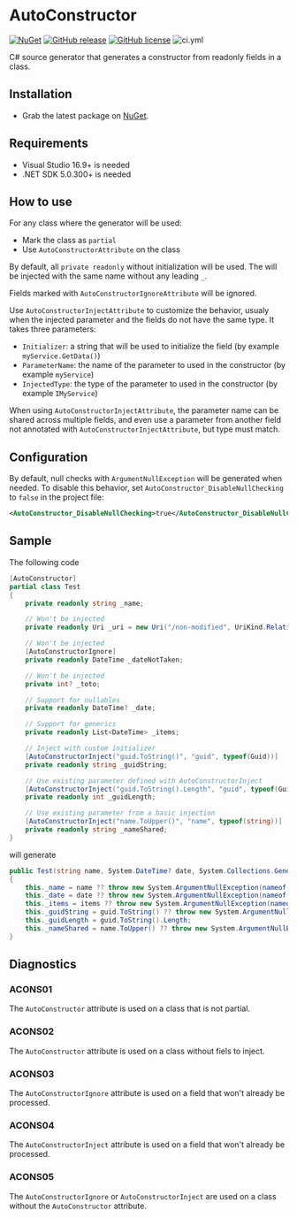 # AutoConstructor

[![NuGet](https://img.shields.io/nuget/v/AutoConstructor.svg)](https://www.nuget.org/packages/AutoConstructor/)
[![GitHub release](https://img.shields.io/github/release/k94ll13nn3/AutoConstructor.svg)](https://github.com/k94ll13nn3/AutoConstructor/releases/latest)
[![GitHub license](https://img.shields.io/badge/license-MIT-blue.svg)](https://raw.githubusercontent.com/k94ll13nn3/AutoConstructor/main/LICENSE)
![ci.yml](https://github.com/k94ll13nn3/AutoConstructor/workflows/.github/workflows/ci.yml/badge.svg)

C# source generator that generates a constructor from readonly fields in a class.

## Installation

- Grab the latest package on [NuGet](https://www.nuget.org/packages/AutoConstructor/).

## Requirements

- Visual Studio 16.9+ is needed
- .NET SDK 5.0.300+ is needed

## How to use

For any class where the generator will be used:

- Mark the class as `partial`
- Use `AutoConstructorAttribute` on the class

By default, all `private readonly` without initialization will be used. The will be injected with the same name without any leading `_`.

Fields marked with `AutoConstructorIgnoreAttribute` will be ignored.

Use `AutoConstructorInjectAttribute` to customize the behavior, usualy when the injected parameter and the fields
do not have the same type. It takes three parameters:

- `Initializer`: a string that will be used to initialize the field (by example `myService.GetData()`)
- `ParameterName`: the name of the parameter to used in the constructor  (by example `myService`)
- `InjectedType`: the type of the parameter to used in the constructor  (by example `IMyService`)

When using `AutoConstructorInjectAttribute`, the parameter name can be shared across multiple fields,
and even use a parameter from another field not annotated with `AutoConstructorInjectAttribute`, but type must match.

## Configuration

By default, null checks with `ArgumentNullException` will be generated when needed.
To disable this behavior, set `AutoConstructor_DisableNullChecking` to `false` in the project file:

``` xml
<AutoConstructor_DisableNullChecking>true</AutoConstructor_DisableNullChecking>
```

## Sample

The following code

``` csharp
[AutoConstructor]
partial class Test
{
    private readonly string _name;

    // Won't be injected
    private readonly Uri _uri = new Uri("/non-modified", UriKind.Relative);

    // Won't be injected
    [AutoConstructorIgnore]
    private readonly DateTime _dateNotTaken;

    // Won't be injected
    private int? _toto;

    // Support for nullables
    private readonly DateTime? _date;

    // Support for generics
    private readonly List<DateTime> _items;

    // Inject with custom initializer
    [AutoConstructorInject("guid.ToString()", "guid", typeof(Guid))]
    private readonly string _guidString;

    // Use existing parameter defined with AutoConstructorInject
    [AutoConstructorInject("guid.ToString().Length", "guid", typeof(Guid))]
    private readonly int _guidLength;

    // Use existing parameter from a basic injection
    [AutoConstructorInject("name.ToUpper()", "name", typeof(string))]
    private readonly string _nameShared;
}
```

will generate

```csharp
public Test(string name, System.DateTime? date, System.Collections.Generic.List<System.DateTime> items, System.Guid guid)
{
    this._name = name ?? throw new System.ArgumentNullException(nameof(name));
    this._date = date ?? throw new System.ArgumentNullException(nameof(date));
    this._items = items ?? throw new System.ArgumentNullException(nameof(items));
    this._guidString = guid.ToString() ?? throw new System.ArgumentNullException(nameof(guid));
    this._guidLength = guid.ToString().Length;
    this._nameShared = name.ToUpper() ?? throw new System.ArgumentNullException(nameof(name));
}
```

## Diagnostics

### ACONS01

The `AutoConstructor` attribute is used on a class that is not partial.

### ACONS02

The `AutoConstructor` attribute is used on a class without fiels to inject.

### ACONS03

The `AutoConstructorIgnore` attribute is used on a field that won't already be processed.

### ACONS04

The `AutoConstructorInject` attribute is used on a field that won't already be processed.

### ACONS05

The `AutoConstructorIgnore` or `AutoConstructorInject` are used on a class without the `AutoConstructor` attribute.
